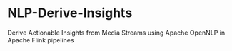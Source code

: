 # NLP-Derive-Insights
Derive Actionable Insights from Media Streams using Apache OpenNLP in Apache Flink pipelines
